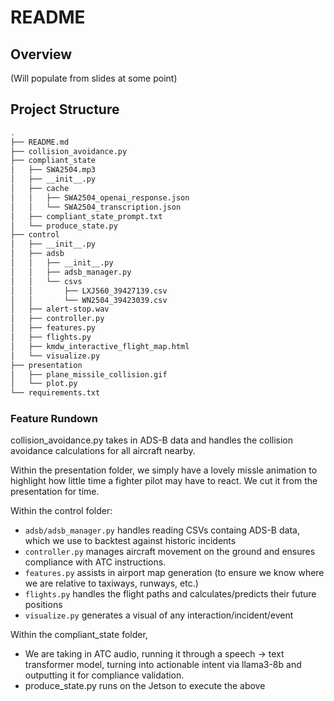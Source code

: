 # README
## Overview
(Will populate from slides at some point)

## Project Structure
```bash
.
├── README.md
├── collision_avoidance.py
├── compliant_state
│   ├── SWA2504.mp3
│   ├── __init__.py
│   ├── cache
│   │   ├── SWA2504_openai_response.json
│   │   └── SWA2504_transcription.json
│   ├── compliant_state_prompt.txt
│   └── produce_state.py
├── control
│   ├── __init__.py
│   ├── adsb
│   │   ├── __init__.py
│   │   ├── adsb_manager.py
│   │   └── csvs
│   │       ├── LXJ560_39427139.csv
│   │       └── WN2504_39423039.csv
│   ├── alert-stop.wav
│   ├── controller.py
│   ├── features.py
│   ├── flights.py
│   ├── kmdw_interactive_flight_map.html
│   └── visualize.py
├── presentation
│   ├── plane_missile_collision.gif
│   └── plot.py
└── requirements.txt
```

### Feature Rundown
collision_avoidance.py takes in ADS-B data and handles the collision avoidance calculations for all aircraft nearby.

Within the presentation folder, we simply have a lovely missle animation to highlight how little time a fighter pilot may have to react.
We cut it from the presentation for time.

Within the control folder:
- `adsb/adsb_manager.py` handles reading CSVs containg ADS-B data, which we use to backtest against historic incidents
- `controller.py` manages aircraft movement on the ground and ensures compliance with ATC instructions.
- `features.py` assists in airport map generation (to ensure we know where we are relative to taxiways, runways, etc.)
- `flights.py` handles the flight paths and calculates/predicts their future positions
- `visualize.py` generates a visual of any interaction/incident/event

Within the compliant_state folder,
- We are taking in ATC audio, running it through a speech -> text transformer model, turning into actionable intent via llama3-8b and outputting it for compliance validation.
- produce_state.py runs on the Jetson to execute the above
